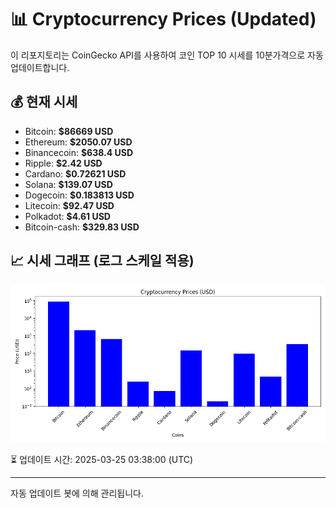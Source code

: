 
# 📊 Cryptocurrency Prices (Updated)

이 리포지토리는 CoinGecko API를 사용하여 코인 TOP 10 시세를 10분가격으로 자동 업데이트합니다.

## 💰 현재 시세
- Bitcoin: **$86669 USD**
- Ethereum: **$2050.07 USD**
- Binancecoin: **$638.4 USD**
- Ripple: **$2.42 USD**
- Cardano: **$0.72621 USD**
- Solana: **$139.07 USD**
- Dogecoin: **$0.183813 USD**
- Litecoin: **$92.47 USD**
- Polkadot: **$4.61 USD**
- Bitcoin-cash: **$329.83 USD**

## 📈 시세 그래프 (로그 스케일 적용)
![Crypto Prices](crypto_prices.png)

⏳ 업데이트 시간: 2025-03-25 03:38:00 (UTC)

---
자동 업데이트 봇에 의해 관리됩니다.

